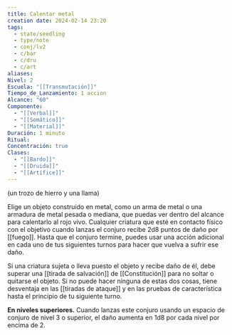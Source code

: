 ```yaml
---
title: Calentar metal
creation date: 2024-02-14 23:20
tags:
  - state/seedling
  - type/note
  - conj/lv2
  - c/bar
  - c/dru
  - c/art
aliases: 
Nivel: 2
Escuela: "[[Transmutación]]"
Tiempo_de_Lanzamiento: 1 accion
Alcance: "60"
Componente:
  - "[[Verbal]]"
  - "[[Somático]]"
  - "[[Material]]"
Duración: 1 minuto
Ritual: 
Concentración: true
Clases:
  - "[[Bardo]]"
  - "[[Druida]]"
  - "[[Artífice]]"
---
```

(un trozo de hierro y una llama)

Elige un objeto construido en metal, como un arma de metal o una armadura de metal pesada o mediana, que puedas ver dentro del alcance para calentarlo al rojo vivo. Cualquier criatura que esté en contacto físico con el objetivo cuando lanzas el conjuro recibe 2d8 puntos de daño por [[fuego]]. Hasta que el conjuro termine, puedes usar una acción adicional en cada uno de tus siguientes turnos para hacer que vuelva a sufrir ese daño.

Si una criatura sujeta o lleva puesto el objeto y recibe daño de él, debe superar una [[tirada de salvación]] de [[Constitución]] para no soltar o quitarse el objeto. Si no puede hacer ninguna de estas dos cosas, tiene desventaja en las [[tiradas de ataque]] y en las pruebas de característica hasta el principio de tu siguiente turno.

**En niveles superiores.** Cuando lanzas este conjuro usando un espacio de conjuro de nivel 3 o superior, el daño aumenta en 1d8 por cada nivel por encima de 2.